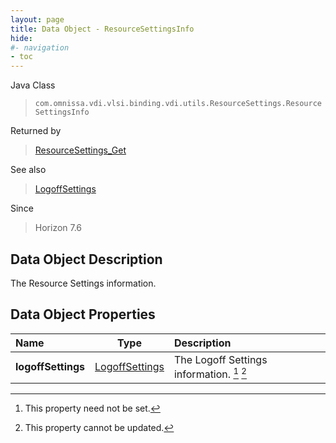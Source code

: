 ```yaml
---
layout: page
title: Data Object - ResourceSettingsInfo
hide:
#- navigation
- toc
---
```






Java Class
> `com.omnissa.vdi.vlsi.binding.vdi.utils.ResourceSettings.ResourceSettingsInfo`

Returned by
> [ResourceSettings_Get](vdi.utils.ResourceSettings.md#get)

See also
> [LogoffSettings](vdi.utils.ResourceSettings.LogoffSettings.md)

Since
> Horizon 7.6


## Data Object Description

The Resource Settings information.

## Data Object Properties

 Name | Type | Description
:---|:---:|:---
**logoffSettings**| [LogoffSettings](vdi.utils.ResourceSettings.LogoffSettings.md)|  The Logoff Settings information. [^1] [^2]


 


[^1]: This property need not be set.
[^2]: This property cannot be updated.